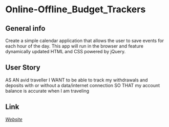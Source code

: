 # Online-Offline_Budget_Trackers

## General info

Create a simple calendar application that allows the user to save events for each hour of the day. This app will run in the browser and feature dynamically updated HTML and CSS powered by jQuery.

## User Story

AS AN avid traveller I WANT to be able to track my withdrawals and deposits with or without a data/internet connection SO THAT my account balance is accurate when I am traveling

## Link

*[Website](https://dashboard.heroku.com/apps/lit-waters-96355)*